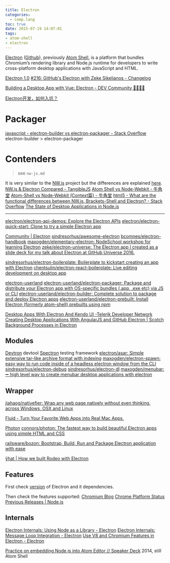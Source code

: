 ```yaml
---
title: Electron
categories:
  - comp.lang
toc: true
date: 2015-07-19 14:07:01
tags:
- atom-shell
- electron
---
```


[Electron](http://electron.atom.io/) ([Github](https://github.com/atom/electron)), previously [Atom Shell](http://electron.atom.io/blog/2015/04/23/electron), is a platform that bundles Chromium’s rendering library and Node.js runtime for developers to write cross-platform desktop applications with JavaScript and HTML.

[Electron 1.0](http://electron.atom.io/blog/2016/05/11/electron-1-0)
[#216: GitHub's Electron with Zeke Sikelianos - Changelog](https://changelog.com/216/)

[Building a Desktop App with Vue: Electron - DEV Community 👩‍💻👨‍💻](https://dev.to/vuevixens/building-a-desktop-app-with-vue-electron-3pl)

[Electron开发，如何入坑？](https://mp.weixin.qq.com/s?__biz=MzIwNjQwMzUwMQ==&mid=2247485626&idx=1&sn=bf60e71918222186e25257d838ce7868&chksm=97236a78a054e36e987259dc4143c4cdeb5804bc9d6b6b82a93b95421c4cc88b15e63e0c08a3&scene=27#wechat_redirect)

# Packager

[javascript - electron-builder vs electron-packager - Stack Overflow](https://stackoverflow.com/questions/37113815/electron-builder-vs-electron-packager)
electron-builder > electron-packager

# Contenders

> see `nw-js.md` 

It is very similar to the [NW.js](http://nwjs.io/) project but the differences are explained [here](http://electron.atom.io/docs/latest/development/atom-shell-vs-node-webkit/).
[NW.js & Electron Compared - TangibleJS](http://tangiblejs.com/posts/nw-js-electron-compared)
[Atom Shell vs Node-Webkit - 牛角堂](http://blog.iwege.com/posts/atom-shell-vs-node-webkit.html)
[Atom-Shell vs Node-Webkit (Context篇) - 牛角堂](http://blog.iwege.com/posts/atom-shell-vs-node-webkit-context.html)
[html5 - What are the functional differences between NW.js, Brackets-Shell and Electron? - Stack Overflow](http://stackoverflow.com/questions/23731517/what-are-the-functional-differences-between-nw-js-brackets-shell-and-electron)
[The State of Desktop Applications in Node.js](https://nodesource.com/blog/the-state-of-desktop-applications-in-nodejs/)

---

[electron/electron-api-demos: Explore the Electron APIs](https://github.com/electron/electron-api-demos)
[electron/electron-quick-start: Clone to try a simple Electron app](https://github.com/electron/electron-quick-start)

[Community | Electron](https://electronjs.org/community#boilerplates)
[sindresorhus/awesome-electron](https://github.com/sindresorhus/awesome-electron)
[bcomnes/electron-handbook](https://github.com/bcomnes/electron-handbook)
[maxogden/elementary-electron: NodeSchool workshop for learning Electron](https://github.com/maxogden/elementary-electron)
[zeke/electron-universe: The Electron app I created as a slide deck for my talk about Electron at GitHub Universe 2016.](https://github.com/zeke/electron-universe)

[sindresorhus/electron-boilerplate: Boilerplate to kickstart creating an app with Electron](https://github.com/sindresorhus/electron-boilerplate)
[chentsulin/electron-react-boilerplate: Live editing development on desktop app](https://github.com/chentsulin/electron-react-boilerplate)

[electron-userland](https://github.com/electron-userland)
[electron-userland/electron-packager: Package and distribute your Electron app with OS-specific bundles (.app, .exe etc) via JS or CLI](https://github.com/electron-userland/electron-packager)
[electron-userland/electron-builder: Complete solution to package and deploy Electron apps](https://github.com/electron-userland/electron-builder)
[electron-userland/electron-prebuilt: Install Electron (formerly atom-shell) prebuilts using npm](https://github.com/electron-userland/electron-prebuilt)

[Desktop Apps With Electron And Kendo UI -Telerik Developer Network](http://developer.telerik.com/featured/desktop-apps-with-electron-and-kendo-ui/)
[Creating Desktop Applications With AngularJS and GitHub Electron | Scotch](https://scotch.io/tutorials/creating-desktop-applications-with-angularjs-and-github-electron)
[Background Processes in Electron](http://blog.smith-kyle.com/background-processes-in-electron/)

## Modules

[Devtron](http://electron.atom.io/devtron/) devtool
[Spectron](http://electron.atom.io/spectron/) testing framework
[electron/asar: Simple extensive tar-like archive format with indexing](https://github.com/electron/asar)
[maxogden/electron-spawn: easy way to run code inside of a headless electron window from the CLI](https://github.com/maxogden/electron-spawn)
[sindresorhus/electron-debug](https://github.com/sindresorhus/electron-debug)
[sindresorhus/electron-dl](https://github.com/sindresorhus/electron-dl)
[maxogden/menubar: ➖ high level way to create menubar desktop applications with electron](https://github.com/maxogden/menubar)

## Wrapper

[jiahaog/nativefier: Wrap any web page natively without even thinking, across Windows, OSX and Linux](https://github.com/jiahaog/nativefier)

[Fluid - Turn Your Favorite Web Apps into Real Mac Apps.](http://fluidapp.com/)

[Photon](http://photonkit.com/)
[connors/photon: The fastest way to build beautiful Electron apps using simple HTML and CSS](https://github.com/connors/photon)

[railsware/bozon: Bootstrap, Build, Run and Package Electron application with ease](https://github.com/railsware/bozon)

[ŷhat | How we built Rodeo with Electron](http://blog.yhathq.com/posts/how-rodeo-works.html)

## Features

First check [version](http://electron.atom.io/#electron-versions) of Electron and it dependencies.

Then check the features supported:
[Chromium Blog](http://blog.chromium.org/)
[Chrome Platform Status](https://www.chromestatus.com/samples)
[Previous Releases | Node.js](https://nodejs.org/en/download/releases/)

## Internals

[Electron Internals: Using Node as a Library - Electron](http://electron.atom.io/blog/2016/08/08/electron-internals-using-node-as-a-library)
[Electron Internals: Message Loop Integration - Electron](http://electron.atom.io/blog/2016/07/28/electron-internals-node-integration)
[Use V8 and Chromium Features in Electron - Electron](http://electron.atom.io/blog/2016/01/07/latest-v8-chromium-features)

[Practice on embedding Node.js into Atom Editor // Speaker Deck](https://speakerdeck.com/zcbenz/practice-on-embedding-node-dot-js-into-atom-editor) 2014, still Atom Shell
